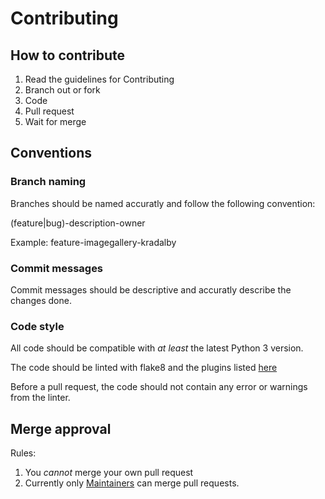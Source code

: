 # Contributing

## How to contribute
1. Read the guidelines for Contributing
2. Branch out or fork
3. Code
4. Pull request
5. Wait for merge

## Conventions

### Branch naming
Branches should be named accuratly and follow the following convention:

(feature|bug)-description-owner

Example: feature-imagegallery-kradalby

### Commit messages
Commit messages should be descriptive and accuratly describe the changes done.

### Code style
All code should be compatible with _at least_ the latest Python 3 version.

The code should be linted with flake8 and the plugins listed [here](https://github.com/casualgaming/studlan/blob/master/requirements/lint.txt)

Before a pull request, the code should not contain any error or warnings from the linter.

## Merge approval

Rules:

1. You _cannot_ merge your own pull request
2. Currently only [Maintainers](https://github.com/casualgaming/studlan/blob/master/MAINTAINERS) can merge pull requests.
